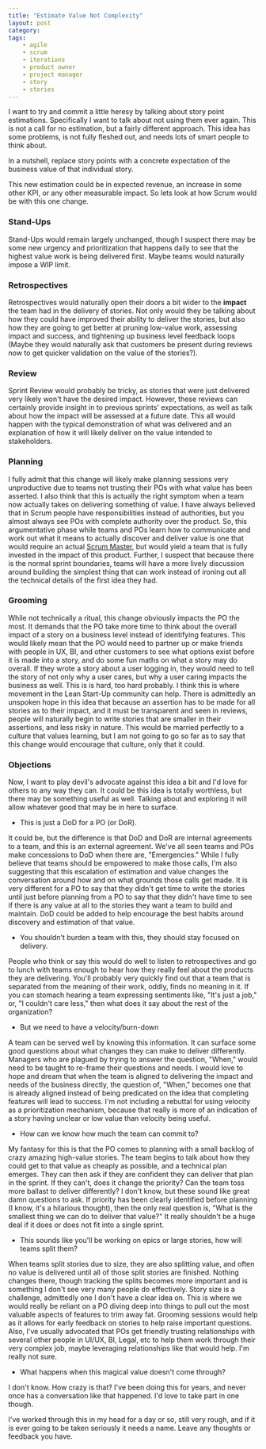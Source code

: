 ```yaml
---
title: "Estimate Value Not Complexity"
layout: post
category:
tags:
    - agile
    - scrum
    - iterations
    - product owner
    - project manager
    - story
    - stories
---
```

I want to try and commit a little heresy by talking about story point estimations. Specifically I want to talk about not
using them ever again. This is not a call for no estimation, but a fairly different approach. This idea has some problems,
 is not fully fleshed out, and needs lots of smart people to think about.

In a nutshell, replace story points with a concrete expectation of the business value of that individual story.

This new estimation could be in expected revenue, an increase in some other KPI, or any other measurable impact. So lets
look at how Scrum would be with this one change.

### Stand-Ups

Stand-Ups would remain largely unchanged, though I suspect there may be some new urgency and prioritization that happens
daily to see that the highest value work is being delivered first. Maybe teams would naturally impose a WIP limit.


### Retrospectives

Retrospectives would naturally open their doors a bit wider to the __impact__ the team had in the delivery of stories. 
Not only would they be talking about how they could have improved their ability to deliver the stories, but also how they
are going to get better at pruning low-value work, assessing impact and success, and tightening up business level feedback loops
(Maybe they would naturally ask that customers be present during reviews now to get quicker validation on the value of the
stories?).


### Review

Sprint Review would probably be tricky, as stories that were just delivered very likely won't have the desired impact. However,
these reviews can certainly provide insight in to previous sprints' expectations, as well as talk about how the impact will
be assessed at a future date. This all would happen with the typical demonstration of what was delivered and an explanation of
how it will likely deliver on the value intended to stakeholders.

### Planning

I fully admit that this change will likely make planning sessions very unproductive due to teams not trusting their POs
with what value has been asserted. I also think that this is actually the right symptom when a team now actually takes on
delivering something of value. I have always believed that in Scrum people have responsibilities instead of authorities, but
you almost always see POs with complete authority over the product. So, this argumentative phase while teams and POs learn
how to communicate and work out what it means to actually discover and deliver value is one that would require an actual 
[Scrum Master]("/2016/02/15/excellence-by-proxy.html"), but would yield a team that is fully invested in the impact of this product. 
Further, I suspect that because there is the normal sprint boundaries, teams will have a more lively discussion around 
building the simplest thing that can work instead of ironing out all the technical details of the first idea they had.

### Grooming
While not technically a ritual, this change obviously impacts the PO the most. It demands that the PO take more time to 
think about the overall impact of a story on a business level instead of identifying features. This would likely mean that
the PO would need to partner up or make friends with people in UX, BI, and other customers to see what options exist before
it is made into a story, and do some fun maths on what a story may do overall. If they wrote a story about a user logging in,
they would need to tell the story of not only why a user cares, but why a user caring impacts the business as well. This is 
is hard, too hard probably. I think this is where movement in the Lean Start-Up community can help. There is admittedly an
unspoken hope in this idea that because an assertion has to be made for all stories as to their impact, and it must be transparent
and seen in reviews, people will naturally begin to write stories that are smaller in their assertions, and less risky in
nature. This would be married perfectly to a culture that values learning, but I am not going to go so far as to say that 
this change would encourage that culture, only that it could.

### Objections

Now, I want to play devil's advocate against this idea a bit and I'd love for others to any way they can. It could be this 
idea is totally worthless, but there may be something useful as well. Talking about and exploring it will allow whatever good
that may be in here to surface.

* This is just a DoD for a PO (or DoR).

It could be, but the difference is that DoD and DoR are internal agreements to a team, and this is an external agreement.
We've all seen teams and POs make concessions to DoD when there are, "Emergencies." While I fully believe that teams
should be empowered to make those calls, I'm also suggesting that this escalation of estimation and value changes the conversation
around how and on what grounds those calls get made. It is very different for a PO to say that they didn't get time to write
the stories until just before planning from a PO to say that they didn't have time to see if there is any value at all to 
the stories they want a team to build and maintain. DoD could be added to help encourage the best habits around discovery
and estimation of that value.

* You shouldn't burden a team with this, they should stay focused on delivery.

People who think or say this would do well to listen to retrospectives and go to lunch with teams enough to hear how they
really feel about the products they are delivering. You'll probably very quickly find out that a team that is separated
from the meaning of their work, oddly, finds no meaning in it. If you can stomach hearing a team expressing sentiments like, 
"It's just a job," or, "I couldn't care less," then what does it say about the rest of the organization?

* But we need to have a velocity/burn-down

A team can be served well by knowing this information. It can surface some good questions about what changes they can make
to deliver differently. Managers who are plagued by trying to answer the question, "When," would need to be taught to re-frame
their questions and needs. I would love to hope and dream that when the team is aligned to delivering the impact and needs
of the business directly, the question of, "When," becomes one that is already aligned instead of being predicated on the
idea that completing features will lead to success. I'm not including a rebuttal for using velocity as a prioritization mechanism,
because that really is more of an indication of a story having unclear or low value than velocity being useful.

* How can we know how much the team can commit to?

My fantasy for this is that the PO comes to planning with a small backlog of crazy amazing high-value stories. The team
begins to talk about how they could get to that value as cheaply as possible, and a technical plan emerges. They can then
ask if they are confident they can deliver that plan in the sprint. If they can't, does it change the priority? Can the 
team toss more ballast to deliver differently? I don't know, but these sound like great damn questions to ask. If priority
has been clearly identified before planning (I know, it's a hilarious thought), then the only real question is, "What is the
smallest thing we can do to deliver that value?" It really shouldn't be a huge deal if it does or does not fit into a single
sprint.

* This sounds like you'll be working on epics or large stories, how will teams split them?

When teams split stories due to size, they are also splitting value, and often no value is delivered until all of those split
stories are finished. Nothing changes there, though tracking the splits becomes more important and is something I don't see
very many people do effectively. Story size is a challenge, admittedly one I don't have a clear idea on. This is where we would
really be reliant on a PO diving deep into things to pull out the most valuable aspects of features to trim away fat. Grooming
sessions would help as it allows for early feedback on stories to help raise important questions. Also, I've usually advocated
that POs get friendly trusting relationships with several other people in UI/UX, BI, Legal, etc to help them work through
their very complex job, maybe leveraging relationships like that would help. I'm really not sure.

* What happens when this magical value doesn't come through?

I don't know. How crazy is that? I've been doing this for years, and never once has a conversation like that happened. I'd
love to take part in one though.

I've worked through this in my head for a day or so, still very rough, and if it is ever going to be taken seriously it
needs a name. Leave any thoughts or feedback you have.
